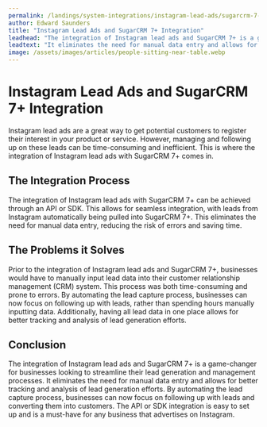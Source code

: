 ```yaml
---
permalink: /landings/system-integrations/instagram-lead-ads/sugarcrm-7-
author: Edward Saunders
title: "Instagram Lead Ads and SugarCRM 7+ Integration"
leadhead: "The integration of Instagram lead ads and SugarCRM 7+ is a game-changer for businesses looking to streamline their lead generation and management processes"
leadtext: "It eliminates the need for manual data entry and allows for better tracking and analysis of lead generation efforts. By automating the lead capture process, businesses can now focus on following up with leads and converting them into customers. The API or SDK integration is easy to set up and is a must-have for any business that advertises on Instagram."
image: /assets/images/articles/people-sitting-near-table.webp
---
```

<div class="arttext">	<h1>Instagram Lead Ads and SugarCRM 7+ Integration</h1>
	<p>Instagram lead ads are a great way to get potential customers to register their interest in your product or service. However, managing and following up on these leads can be time-consuming and inefficient. This is where the integration of Instagram lead ads with SugarCRM 7+ comes in.</p>
	<h2>The Integration Process</h2>
	<p>The integration of Instagram lead ads with SugarCRM 7+ can be achieved through an API or SDK. This allows for seamless integration, with leads from Instagram automatically being pulled into SugarCRM 7+. This eliminates the need for manual data entry, reducing the risk of errors and saving time.</p>
	<h2>The Problems it Solves</h2>
	<p>Prior to the integration of Instagram lead ads and SugarCRM 7+, businesses would have to manually input lead data into their customer relationship management (CRM) system. This process was both time-consuming and prone to errors. By automating the lead capture process, businesses can now focus on following up with leads, rather than spending hours manually inputting data. Additionally, having all lead data in one place allows for better tracking and analysis of lead generation efforts.</p>
	<h2>Conclusion</h2>
	<p>The integration of Instagram lead ads and SugarCRM 7+ is a game-changer for businesses looking to streamline their lead generation and management processes. It eliminates the need for manual data entry and allows for better tracking and analysis of lead generation efforts. By automating the lead capture process, businesses can now focus on following up with leads and converting them into customers. The API or SDK integration is easy to set up and is a must-have for any business that advertises on Instagram.</p>
</div>